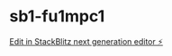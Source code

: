 # sb1-fu1mpc1

[Edit in StackBlitz next generation editor ⚡️](https://stackblitz.com/~/github.com/LuisDavidTF/sb1-fu1mpc1)